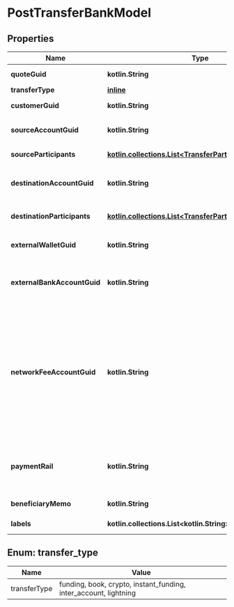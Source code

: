 
# PostTransferBankModel

## Properties
Name | Type | Description | Notes
------------ | ------------- | ------------- | -------------
**quoteGuid** | **kotlin.String** | The associated quote&#39;s identifier. | 
**transferType** | [**inline**](#TransferType) | The type of transfer. | 
**customerGuid** | **kotlin.String** | The customer&#39;s identifier. |  [optional]
**sourceAccountGuid** | **kotlin.String** | The source account&#39;s identifier. Required for book transfers. |  [optional]
**sourceParticipants** | [**kotlin.collections.List&lt;TransferParticipantBankModel&gt;**](TransferParticipantBankModel.md) | The source participants for the transfer. |  [optional]
**destinationAccountGuid** | **kotlin.String** | The destination account&#39;s identifier. Required for book transfers. |  [optional]
**destinationParticipants** | [**kotlin.collections.List&lt;TransferParticipantBankModel&gt;**](TransferParticipantBankModel.md) | The destination participants for the transfer. |  [optional]
**externalWalletGuid** | **kotlin.String** | The customer&#39;s external wallet&#39;s identifier. |  [optional]
**externalBankAccountGuid** | **kotlin.String** | The customer&#39;s &#39;plaid&#39; or &#39;plaid_processor_token&#39; external bank account&#39;s identifier. |  [optional]
**networkFeeAccountGuid** | **kotlin.String** | The network fee account&#39;s identifier. Required for network fee transfers. Must be the identifier for the customer&#39;s or bank&#39;s fiat account. For customer&#39;s to pay the network fees, include the customer&#39;s fiat account guid. For bank&#39;s to pay the network fees, include the bank&#39;s fiat account guid. |  [optional]
**paymentRail** | **kotlin.String** | The desired payment rail to initiate the transfer for. Valid values are: ach, eft, wire. Valid for funding transfers only. |  [optional]
**beneficiaryMemo** | **kotlin.String** | The memo to send to the counterparty. |  [optional]
**labels** | **kotlin.collections.List&lt;kotlin.String&gt;** | The labels associated with the transfer. |  [optional]


<a name="TransferType"></a>
## Enum: transfer_type
Name | Value
---- | -----
transferType | funding, book, crypto, instant_funding, inter_account, lightning



